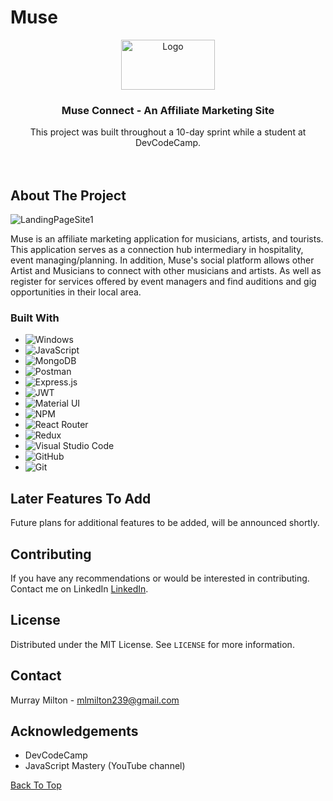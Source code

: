 # Muse
<p id="top" align="center">
  <a href="https://github.com/BA-CalderonMorales/Construction-Ecommerce-Frontend">
    <img src="https://user-images.githubusercontent.com/84526474/134690254-83fd944e-72e5-400f-ab68-1effd3d7f8f1.png" alt="Logo" width="150" height="80">
  </a>
  
  <h3 align="center">Muse Connect - An Affiliate Marketing Site </h3>

  <p align="center">
    This project was built throughout a 10-day sprint while a student at DevCodeCamp.
    <br />
   <!-- *********** -->
    <br />
    <br />




<!-- ABOUT THE PROJECT -->
## About The Project



![LandingPageSite1](https://user-images.githubusercontent.com/84526474/134690254-83fd944e-72e5-400f-ab68-1effd3d7f8f1.png)


<p>
Muse is an affiliate marketing application for musicians, artists, and tourists. This application serves as a connection hub intermediary in hospitality, event managing/planning. In addition, Muse's social platform allows other Artist and Musicians to connect with other musicians and artists. As well as register for services offered by event managers and find auditions and gig opportunities in their local area.
</p>






### Built With
<div id="built-with"></div>

* ![Windows](https://img.shields.io/badge/Windows-0078D6?style=for-the-badge&logo=windows&logoColor=white)
* ![JavaScript](https://img.shields.io/badge/javascript-%23323330.svg?style=for-the-badge&logo=javascript&logoColor=%23F7DF1E)
* ![MongoDB](https://img.shields.io/badge/MongoDB-%234ea94b.svg?style=for-the-badge&logo=mongodb&logoColor=white)
* ![Postman](https://img.shields.io/badge/Postman-FF6C37?style=for-the-badge&logo=postman&logoColor=white)
* ![Express.js](https://img.shields.io/badge/express.js-%23404d59.svg?style=for-the-badge&logo=express&logoColor=%2361DAFB)
* ![JWT](https://img.shields.io/badge/JWT-black?style=for-the-badge&logo=JSON%20web%20tokens)
* ![Material UI](https://img.shields.io/badge/materialui-%230081CB.svg?style=for-the-badge&logo=material-ui&logoColor=white)
* ![NPM](https://img.shields.io/badge/NPM-%23000000.svg?style=for-the-badge&logo=npm&logoColor=white)
* ![React Router](https://img.shields.io/badge/React_Router-CA4245?style=for-the-badge&logo=react-router&logoColor=white)
* ![Redux](https://img.shields.io/badge/redux-%23593d88.svg?style=for-the-badge&logo=redux&logoColor=white)
* ![Visual Studio Code](https://img.shields.io/badge/Visual%20Studio%20Code-0078d7.svg?style=for-the-badge&logo=visual-studio-code&logoColor=white)
* ![GitHub](https://img.shields.io/badge/github-%23121011.svg?style=for-the-badge&logo=github&logoColor=white)
* ![Git](https://img.shields.io/badge/git-%23F05033.svg?style=for-the-badge&logo=git&logoColor=white)






<!-- ROADMAP -->
## Later Features To Add
Future plans for additional features to be added, will be announced shortly.



<!-- CONTRIBUTING -->
## Contributing

If you have any recommendations or would be interested in contributing. Contact me on LinkedIn <a href="https://www.linkedin.com/in/murray-milton/">LinkedIn</a>.

<!-- LICENSE -->
## License

Distributed under the MIT License. See `LICENSE` for more information.



<!-- CONTACT -->
## Contact

Murray Milton -  mlmilton239@gmail.com



<!-- ACKNOWLEDGEMENTS -->
## Acknowledgements

* DevCodeCamp
* JavaScript Mastery (YouTube channel)

<a href="#top">Back To Top</a>

